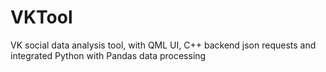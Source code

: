 # VKTool
VK social data analysis tool, with QML UI, C++ backend json requests and integrated Python with Pandas data processing 

